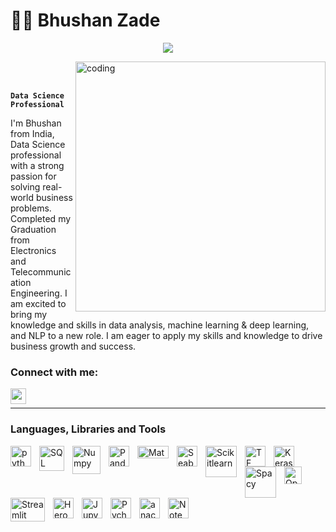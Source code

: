 # 👨‍💻 Bhushan Zade

<p align="center">
  <!-- Typing SVG by DenverCoder1 - https://github.com/bhushan-zade/readme-typing-svg -->
    <img src="https://readme-typing-svg.demolab.com/?lines=Data%20Science%20Professional%20;ML%20and%20DL%20Engineer%20;Always%20learning%20new%20things&font=Fira%20Code&center=true&width=440&height=45&color=000000&vCenter=true&pause=1000&size=22" /></a>
</p>


<img align="right" alt="coding" width="400" src="https://user-images.githubusercontent.com/118050962/214523594-42be6ec1-aeeb-4b20-a3a7-4790098028e2.gif">
<br/>
<br/>

**`Data Science Professional`**


I'm Bhushan from India, Data Science professional with a strong passion for solving real-world business problems. Completed my Graduation from Electronics and Telecommunication Engineering. I am excited to bring my knowledge and skills in data analysis, machine learning & deep learning, and NLP to a new role. I am eager to apply my skills and knowledge to drive business growth and success.


### Connect with me:

[<img align="left" alt="ayockishaya | LinkedIn" width="25px" src="http://pngimg.com/uploads/linkedIn/linkedIn_PNG32.png" />][linkedin]
<br/>
 
---
 
  ### Languages, Libraries and Tools
  
[<img align="left" alt="python" width="33px" src="https://i.imgur.com/gixjL0a.png" style="padding-right:10px;" />][python]
[<img align="left" alt="SQL" width="40px" src="https://camo.githubusercontent.com/b65f9026a0274fb351e57ed757a7c01e2538734b2278c067b5d6ca4650a6e4ce/68747470733a2f2f6c6162732e6d7973716c2e636f6d2f636f6d6d6f6e2f6c6f676f732f6d7973716c2d6c6f676f2e737667" style="padding-right:10px;" />][mysql]

<img align="left" alt="Numpy" width="45px" src="https://cdn.jsdelivr.net/gh/devicons/devicon/icons/numpy/numpy-original-wordmark.svg" style="padding-right:10px;" />
<img align="left" alt="Pandas" width="33px" src="https://cdn.jsdelivr.net/gh/devicons/devicon/icons/pandas/pandas-original-wordmark.svg" style="padding-right:10px;" />
<img align="left" alt="Matplotlib" height="20px" width="50px" src="https://matplotlib.org/_images/sphx_glr_logos2_003.png" style="padding-right:10px;" />
<img align="left" alt="Seaborn" width="33px" src="https://seaborn.pydata.org/_images/logo-tall-lightbg.svg" style="padding-right:10px;" />
<img align="left" alt="Scikitlearn" width="50px" src="https://upload.wikimedia.org/wikipedia/commons/0/05/Scikit_learn_logo_small.svg" style="padding-right:10px;" />


[<img align="left" alt="TF" width="33px" src="https://i.imgur.com/oGwE8PR.png" style="padding-right:10px;" />][tensorflow]
<img align="left" alt="Keras" width="33px" src="https://upload.wikimedia.org/wikipedia/commons/a/ae/Keras_logo.svg" style="padding-right:10px;" />
<img align="left" alt="Spacy" height="50px" width="50px" src="https://upload.wikimedia.org/wikipedia/commons/8/88/SpaCy_logo.svg" style="padding-right:10px;" />
[<img align="left" alt="OpenCV" width="28px" src="https://i.imgur.com/xFMyVyV.png" style="padding-right:10px;" />][openCV]
<img align="left" alt="Streamlit" height="38px" width="55px" src="https://upload.wikimedia.org/wikipedia/commons/7/77/Streamlit-logo-primary-colormark-darktext.png" style="padding-right:10px;" />
<img align="left" alt="Heroku" width="33px" src="https://cdn.jsdelivr.net/gh/devicons/devicon/icons/heroku/heroku-original-wordmark.svg" style="padding-right:10px;" />

[<img align="left" alt="Jupyter" width="33px" src="https://i.imgur.com/f5M1VWO.png" style="padding-right:10px;" />][jupyter]
[<img align="left" alt="Pycharm" width="33px" src="https://i.imgur.com/N3UnDaG.png" style="padding-right:10px;" />][pycharm]
[<img align="left" alt="anaconda" width="33px" src="https://i.imgur.com/SUxYIXm.png" style="padding-right:10px;" />][anaconda]
[<img align="left" alt="Notepad++" width="33px" src="https://i.imgur.com/s8PYCpN.png" style="padding-right:10px;" />][notepad++]



  
[myprofile]:https://github.com/bhushan-zade
[anaconda]:https://www.anaconda.com/
[jupyter]:https://jupyter.org/
[pycharm]:https://www.jetbrains.com/pycharm/
[openCV]:https://opencv.org/
[tensorflow]:https://www.tensorflow.org/
[django]:https://www.djangoproject.com/
[flask]:https://flask.palletsprojects.com/en/1.1.x/
[git]:https://git-scm.com/
[mysql]:https://www.mysql.com/
[notepad++]:https://notepad-plus-plus.org/
[python]:https://www.python.org/
[linkedin]: https://www.linkedin.com/in/bhushan-zade/
